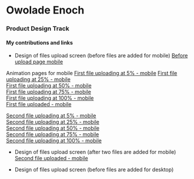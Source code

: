 # Owolade Enoch
### Product Design Track
#### My contributions and links

- Design of files upload screen (before files are added for mobile)
[Before upload page mobile](https://www.figma.com/file/rxBh6oIKJ0Hb96TlXKoF7f/Team-106_ExcelComp---TEAM-DESIGN-LIBRARY?node-id=1522%3A2439)

Animation pages for mobile
[First file uploading at 5% - mobile](https://www.figma.com/file/rxBh6oIKJ0Hb96TlXKoF7f/Team-106_ExcelComp---TEAM-DESIGN-LIBRARY?node-id=1522%3A2633)
[First file uploading at 25% - mobile](https://www.figma.com/file/rxBh6oIKJ0Hb96TlXKoF7f/Team-106_ExcelComp---TEAM-DESIGN-LIBRARY?node-id=1522%3A2819) <br>
[First file uploading at 50% - mobile](https://www.figma.com/file/rxBh6oIKJ0Hb96TlXKoF7f/Team-106_ExcelComp---TEAM-DESIGN-LIBRARY?node-id=1522%3A3005) <br>
[First file uploading at 75% - mobile](https://www.figma.com/file/rxBh6oIKJ0Hb96TlXKoF7f/Team-106_ExcelComp---TEAM-DESIGN-LIBRARY?node-id=1522%3A3191) <br>
[First file uploading at 100% - mobile](https://www.figma.com/file/rxBh6oIKJ0Hb96TlXKoF7f/Team-106_ExcelComp---TEAM-DESIGN-LIBRARY?node-id=1522%3A3377) <br>
[First file uploaded - mobile](https://www.figma.com/file/rxBh6oIKJ0Hb96TlXKoF7f/Team-106_ExcelComp---TEAM-DESIGN-LIBRARY?node-id=1522%3A3563) <br>

[Second file uploading at 5% - mobile](https://www.figma.com/file/rxBh6oIKJ0Hb96TlXKoF7f/Team-106_ExcelComp---TEAM-DESIGN-LIBRARY?node-id=1522%3A5007) <br>
[Second file uploading at 25% - mobile](https://www.figma.com/file/rxBh6oIKJ0Hb96TlXKoF7f/Team-106_ExcelComp---TEAM-DESIGN-LIBRARY?node-id=1522%3A5177) <br>
[Second file uploading at 50% - mobile](https://www.figma.com/file/rxBh6oIKJ0Hb96TlXKoF7f/Team-106_ExcelComp---TEAM-DESIGN-LIBRARY?node-id=1522%3A5347) <br>
[Second file uploading at 75% - mobile](https://www.figma.com/file/rxBh6oIKJ0Hb96TlXKoF7f/Team-106_ExcelComp---TEAM-DESIGN-LIBRARY?node-id=1522%3A5517) <br>
[Second file uploading at 100% - mobile](https://www.figma.com/file/rxBh6oIKJ0Hb96TlXKoF7f/Team-106_ExcelComp---TEAM-DESIGN-LIBRARY?node-id=1522%3A5687) <br>

- Design of files upload screen (after two files are added for mobile)
[Second file uploaded - mobile ](https://www.figma.com/file/rxBh6oIKJ0Hb96TlXKoF7f/Team-106_ExcelComp---TEAM-DESIGN-LIBRARY?node-id=1634%3A5127) <br>

- Design of files upload screen (before files are added for desktop)
